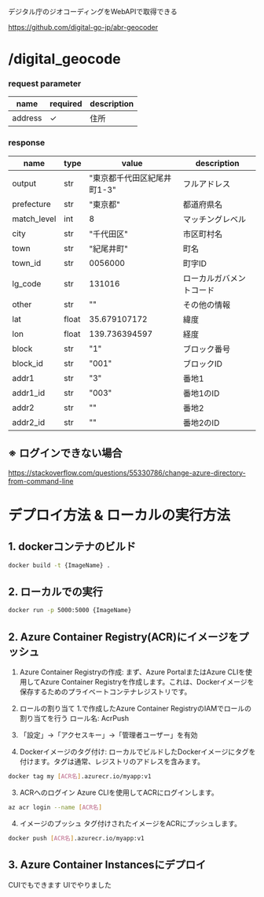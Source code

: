 
デジタル庁のジオコーディングをWebAPIで取得できる

https://github.com/digital-go-jp/abr-geocoder

# /digital_geocode

### request parameter
| name | required | description |
| -- | -- |  -- |
| address |  ✓ | 住所 |

### response

| name        | type   | value                          | description            |
| -- | -- | -- | -- |
| output      | str    | "東京都千代田区紀尾井町1-3"    | フルアドレス            |
| prefecture  | str    | "東京都"                        | 都道府県名              |
| match_level | int    | 8                              | マッチングレベル        |
| city        | str    | "千代田区"                      | 市区町村名              |
| town        | str    | "紀尾井町"                      | 町名                    |
| town_id     | str    | 0056000                        | 町字ID                  |
| lg_code     | str    | 131016                         | ローカルガバメントコード|
| other       | str    | ""                             | その他の情報            |
| lat         | float  | 35.679107172                   | 緯度                    |
| lon         | float  | 139.736394597                  | 経度                    |
| block       | str    | "1"                            | ブロック番号            |
| block_id    | str    | "001"                          | ブロックID              |
| addr1       | str    | "3"                            | 番地1                   |
| addr1_id    | str    | "003"                          | 番地1のID               |
| addr2       | str    | ""                             | 番地2                   |
| addr2_id    | str    | ""                             | 番地2のID               |

## ※ ログインできない場合
https://stackoverflow.com/questions/55330786/change-azure-directory-from-command-line

# デプロイ方法 & ローカルの実行方法
## 1. dockerコンテナのビルド
```bash
docker build -t {ImageName} .
```

## 2. ローカルでの実行
```bash
docker run -p 5000:5000 {ImageName}
```

## 2. Azure Container Registry(ACR)にイメージをプッシュ
1. Azure Container Registryの作成:
まず、Azure PortalまたはAzure CLIを使用してAzure Container Registryを作成します。これは、Dockerイメージを保存するためのプライベートコンテナレジストリです。

2. ロールの割り当て
1.で作成したAzure Container RegistryのIAMでロールの割り当てを行う
ロール名: AcrPush

3. 「設定」→「アクセスキー」→「管理者ユーザー」を有効

2. Dockerイメージのタグ付け:
ローカルでビルドしたDockerイメージにタグを付けます。タグは通常、レジストリのアドレスを含みます。
```bash
docker tag my [ACR名].azurecr.io/myapp:v1
```

3. ACRへのログイン
Azure CLIを使用してACRにログインします。
```bash
az acr login --name [ACR名]
```

4. イメージのプッシュ
タグ付けされたイメージをACRにプッシュします。
```bash
docker push [ACR名].azurecr.io/myapp:v1
```

## 3. Azure Container Instancesにデプロイ
CUIでもできます
UIでやりました
